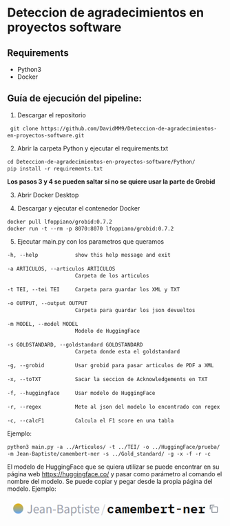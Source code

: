 # Deteccion de agradecimientos en proyectos software

## Requirements

- Python3
- Docker

## Guía de ejecución del pipeline:

1. Descargar el repositorio

```
 git clone https://github.com/DavidMM9/Deteccion-de-agradecimientos-en-proyectos-software.git
```

2. Abrir la carpeta Python y ejecutar el requirements.txt

```
cd Deteccion-de-agradecimientos-en-proyectos-software/Python/
pip install -r requirements.txt
```

**Los pasos 3 y 4 se pueden saltar si no se quiere usar la parte de Grobid**

3. Abrir Docker Desktop

4. Descargar y ejecutar el contenedor Docker

```
docker pull lfoppiano/grobid:0.7.2
docker run -t --rm -p 8070:8070 lfoppiano/grobid:0.7.2
```

5. Ejecutar main.py con los parametros que queramos

```
-h, --help            show this help message and exit

-a ARTICULOS, --articulos ARTICULOS
                      Carpeta de los articulos

-t TEI, --tei TEI     Carpeta para guardar los XML y TXT

-o OUTPUT, --output OUTPUT
                      Carpeta para guardar los json devueltos

-m MODEL, --model MODEL
                      Modelo de HuggingFace

-s GOLDSTANDARD, --goldstandard GOLDSTANDARD
                      Carpeta donde esta el goldstandard

-g, --grobid          Usar grobid para pasar articulos de PDF a XML

-x, --toTXT           Sacar la seccion de Acknowledgements en TXT

-f, --huggingface     Usar modelo de HuggingFace

-r, --regex           Mete al json del modelo lo encontrado con regex

-c, --calcF1          Calcula el F1 score en una tabla
```

Ejemplo:

```
python3 main.py -a ../Articulos/ -t ../TEI/ -o ../HuggingFace/prueba/ -m Jean-Baptiste/camembert-ner -s ../Gold_standard/ -g -x -f -r -c
```

El modelo de HuggingFace que se quiera utilizar se puede encontrar en su página web https://huggingface.co/ y pasar como parámetro al comando el nombre del modelo. Se puede copiar y pegar desde la propia página del modelo. Ejemplo:

![](/Python/modelo.png "Ejemplo para copiar el modelo")
